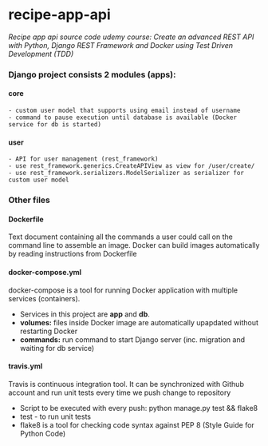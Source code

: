 # recipe-app-api
*Recipe app api source code
udemy course: Create an advanced REST API with Python, Django REST Framework and Docker using Test Driven Development (TDD)*

### Django project consists 2 modules (apps):
#### core
    - custom user model that supports using email instead of username
    - command to pause execution until database is available (Docker service for db is started)
#### user
    - API for user management (rest_framework)
    - use rest_framework.generics.CreateAPIView as view for /user/create/
    - use rest_framework.serializers.ModelSerializer as serializer for custom user model

### Other files
#### Dockerfile
Text document containing all the commands a user could call on the command line to assemble an image. Docker can build images automatically by reading instructions from Dockerfile

#### docker-compose.yml
docker-compose is a tool for running Docker application with multiple services (containers).
  - Services in this project are **app** and **db**. 
  - **volumes:** files inside Docker image are automatically upapdated without restarting Docker
  - **commands:** run command to start Django server (inc. migration and waiting for db service)
  
#### travis.yml
Travis is continuous integration tool. It can be synchronized with Github account and run unit tests every time we push change to repository
- Script to be executed with every push: python manage.py test && flake8
- test - to run unit tests
- flake8 is a tool for checking code syntax against PEP 8 (Style Guide for Python Code)
